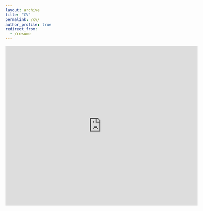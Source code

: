 ```yaml
---
layout: archive
title: "CV"
permalink: /cv/
author_profile: true
redirect_from:
  - /resume
---
```


<embed src="https://github.com/Schrodingercutecat/waynetang.github.io/files/CV_Weiheng_Tang.pdf" type="application/pdf" width="600px" height="500px" />
